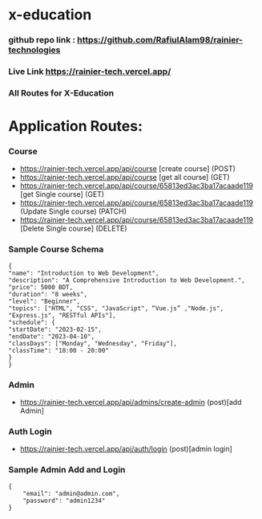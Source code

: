 # x-education

### github repo link : https://github.com/RafiulAlam98/rainier-technologies
### Live Link https://rainier-tech.vercel.app/


### All Routes for X-Education

# Application Routes:

### Course
- https://rainier-tech.vercel.app/api/course [create course] (POST)
- https://rainier-tech.vercel.app/api/course [get all course] (GET)
- https://rainier-tech.vercel.app/api/course/65813ed3ac3ba17acaade119 [get Single course] (GET)
- https://rainier-tech.vercel.app/api/course/65813ed3ac3ba17acaade119 (Update Single course) (PATCH)
- https://rainier-tech.vercel.app/api/course/65813ed3ac3ba17acaade119 [Delete Single course] (DELETE)

### Sample Course Schema
```
{
"name": "Introduction to Web Development",
"description": "A Comprehensive Introduction to Web Development.",
"price": 5000 BDT,
"duration": "8 weeks",
"level": "Beginner",
"topics": ["HTML", "CSS", "JavaScript", “Vue.js” ,"Node.js", "Express.js", "RESTful APIs"],
"schedule": {
"startDate": "2023-02-15",
"endDate": "2023-04-10",
"classDays": ["Monday", "Wednesday", "Friday"],
"classTime": "18:00 - 20:00"
}
}
```

### Admin
- https://rainier-tech.vercel.app/api/admins/create-admin (post)[add Admin]
  
### Auth Login
- https://rainier-tech.vercel.app/api/auth/login (post)[admin login]

### Sample Admin Add and Login
```
{
    "email": "admin@admin.com",
    "password": "admin1234"
}
